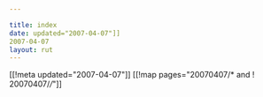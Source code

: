 ```yaml
---

title: index
date: updated="2007-04-07"]]
2007-04-07
layout: rut
---
```


[[!meta updated="2007-04-07"]]
[[!map pages="20070407/* and ! 20070407/*/*"]]
